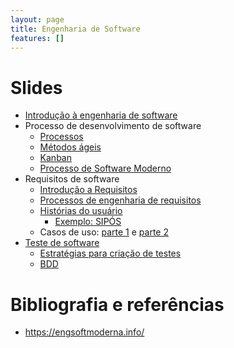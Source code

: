 ```yaml
---
layout: page
title: Engenharia de Software
features: []
---
```


# Slides

- [Introdução à engenharia de software](https://docs.google.com/presentation/d/1vkzwkzmsGJpqWg0RiS5s-DtV-NNSAMvIvqMebWEvsSE/edit?usp=sharing)
- Processo de desenvolvimento de software
  - [Processos](https://docs.google.com/presentation/d/19zqbizUKYnWm81aXOrAJ9m6TBR5FT4z-pkSTqmF1zfw/edit?usp=sharing)
  - [Métodos ágeis](https://docs.google.com/presentation/d/187mv23RO8kI43Dj2PkWkw2H82aDTy_qhOCodtCvGV6s/edit?usp=sharing)
  - [Kanban](https://docs.google.com/presentation/d/1lUlZ97iXmMJobH7ULTfAY-qsjS8Mca8devYfpQad1ps/edit?slide=id.g712103d9b2_0_696#slide=id.g712103d9b2_0_696)
  - [Processo de Software Moderno](https://docs.google.com/presentation/d/1r3j4u82cDeJ7xrUM6N_xUls18kj5TOm0F3CNukRw04I/edit)
- Requisitos de software
  - [Introdução a Requisitos](https://docs.google.com/presentation/d/1xgmOeUPgybjo8hVkdvXpkUb8SHrYeMDdSSGGhWXuaE0/edit?usp=sharing)
  - [Processos de engenharia de requisitos](https://docs.google.com/presentation/d/1pcRZWinPN70thCBNh58KkQu7uCgc6zOdB09D7d0uXVE/edit?usp=sharing)
  - [Histórias do usuário](https://slides.com/rodrigorgs/user-stories)
    - [Exemplo: SIPÓS](https://docs.google.com/document/d/1tWwKIElnpbtwghCq1yjALsSIZ9lxOwuZyZKetZNwqrQ/edit)
  - Casos de uso: [parte 1](https://drive.google.com/file/d/1RK8GSxWsH-6iCzukaUSDmJg-Nn_iw4gX/view) e [parte 2](https://drive.google.com/file/d/1ZX4xSTNzpF_aRl0ustDLmAFQgtTZen0O/view?usp=drive_link)
- [Teste de software](https://docs.google.com/presentation/d/1Lf4vam-jS95XKZNUfzNAjDZuQ4U35GzXlgFQ0RUxy9g/edit?slide=id.p#slide=id.p)
  - [Estratégias para criação de testes](https://docs.google.com/presentation/d/1iURDzF605wDMI8uIxFEH2aIEE0gy8EefcWak5k8xl14/edit?slide=id.gb33812c128_0_4)
  - [BDD](https://docs.google.com/presentation/d/14e4lDI3wGnl1RxnUT9zk2fmP3noXEoT-OiL75yJfMwM/edit?slide=id.g436303bbb9_0_5#slide=id.g436303bbb9_0_5)

# Bibliografia e referências

- https://engsoftmoderna.info/
